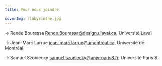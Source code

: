 ```yaml
---
title: Pour nous joindre

coverImg: /labyrinthe.jpg
---
```


&rarr; Renée Bourassa <Renee.Bourassa@design.ulaval.ca>, Université Laval

&rarr; Jean-Marc Larrue <jean-marc.larrue@umontreal.ca>, Université de Montréal

&rarr; Samuel Szoniecky <samuel.szoniecky@univ-paris8.fr>, Université Paris 8
